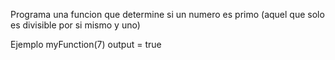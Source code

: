 Programa una funcion que determine si un numero es primo (aquel que solo es divisible por si mismo y uno)

Ejemplo myFunction(7) output = true

